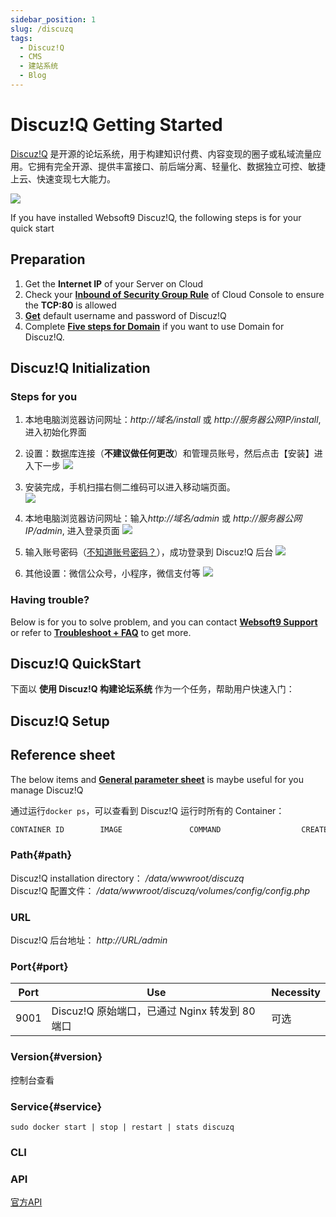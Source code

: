 ```yaml
---
sidebar_position: 1
slug: /discuzq
tags:
  - Discuz!Q
  - CMS
  - 建站系统
  - Blog
---
```


# Discuz!Q Getting Started

[Discuz!Q](https://discuz.com/) 是开源的论坛系统，用于构建知识付费、内容变现的圈子或私域流量应用。它拥有完全开源、提供丰富接口、前后端分离、轻量化、数据独立可控、敏捷上云、快速变现七大能力。

![](https://libs.websoft9.com/Websoft9/DocsPicture/zh/discuzq/discuzq-guim-websoft9.webp)  

If you have installed Websoft9 Discuz!Q, the following steps is for your quick start


## Preparation

1. Get the **Internet IP** of your Server on Cloud
2. Check your **[Inbound of Security Group Rule](./administrator/firewall#security)** of Cloud Console to ensure the **TCP:80** is allowed
3. **[Get](./user/credentials)** default username and password of Discuz!Q
4. Complete **[Five steps for Domain](./administrator/domain_step)** if you want to use Domain for Discuz!Q.
 

## Discuz!Q Initialization

### Steps for you

1. 本地电脑浏览器访问网址：*http://域名/install* 或 *http://服务器公网IP/install*, 进入初始化界面

2. 设置：数据库连接（**不建议做任何更改**）和管理员账号，然后点击【安装】进入下一步
  ![](https://libs.websoft9.com/Websoft9/DocsPicture/zh/discuz/discuzq-setting-websoft9.png)

3. 安装完成，手机扫描右侧二维码可以进入移动端页面。  
   ![](https://libs.websoft9.com/Websoft9/DocsPicture/zh/discuz/discuzq-installok-websoft9.png)

4. 本地电脑浏览器访问网址：输入*http://域名/admin* 或 *http://服务器公网IP/admin*, 进入登录页面
   ![](https://libs.websoft9.com/Websoft9/DocsPicture/zh/discuz/discuzq-admin-websoft9.png)

5. 输入账号密码（[不知道账号密码？](./user/credentials)），成功登录到 Discuz!Q 后台 
   ![](https://libs.websoft9.com/Websoft9/DocsPicture/zh/discuz/discuzq-index-websoft9.png)
    
6. 其他设置：微信公众号，小程序，微信支付等
   ![](https://libs.websoft9.com/Websoft9/DocsPicture/zh/discuz/discuzq-waychat-websoft9.png)

### Having trouble?

Below is for you to solve problem, and you can contact **[Websoft9 Support](./helpdesk)** or refer to **[Troubleshoot + FAQ](./faq#setup)** to get more.  

## Discuz!Q QuickStart

下面以 **使用 Discuz!Q 构建论坛系统** 作为一个任务，帮助用户快速入门：

## Discuz!Q Setup


## Reference sheet

The below items and **[General parameter sheet](./administrator/parameter)** is maybe useful for you manage Discuz!Q

通过运行`docker ps`，可以查看到 Discuz!Q 运行时所有的 Container：

```bash
CONTAINER ID        IMAGE               COMMAND                  CREATED             STATUS              PORTS                                NAMES
```

### Path{#path}

Discuz!Q installation directory： */data/wwwroot/discuzq*  
Discuz!Q 配置文件： */data/wwwroot/discuzq/volumes/config/config.php*  

### URL

Discuz!Q 后台地址： *http://URL/admin*

### Port{#port}

| Port | Use                                          | Necessity |
| ------ | --------------------------------------------- | ------ |
| 9001   | Discuz!Q 原始端口，已通过 Nginx 转发到 80 端口 | 可选   |


### Version{#version}

控制台查看

### Service{#service}

```shell
sudo docker start | stop | restart | stats discuzq
```

### CLI



### API

[官方API](https://discuz.com/api-docs/v1/)